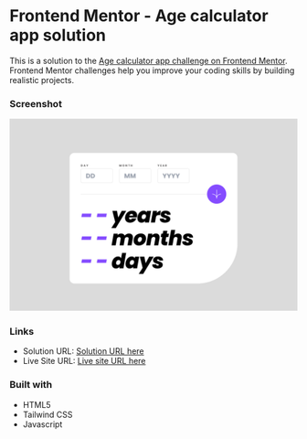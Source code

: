 # Frontend Mentor - Age calculator app solution

This is a solution to the [Age calculator app challenge on Frontend Mentor](https://www.frontendmentor.io/challenges/age-calculator-app-dF9DFFpj-Q). Frontend Mentor challenges help you improve your coding skills by building realistic projects.

### Screenshot

![](./images/Screenshot.png)

### Links

- Solution URL: [Solution URL here](https://github.com/NDK1195/age-calculator-app)
- Live Site URL: [Live site URL here](https://ndk1195.github.io/age-calculator-app/)

### Built with

- HTML5
- Tailwind CSS
- Javascript
